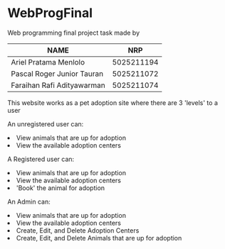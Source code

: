 # WebProgFinal

Web programming final project task made by

| NAME                      | NRP       |
|---------------------------|-----------|
|Ariel Pratama Menlolo      |5025211194 |
|Pascal Roger Junior Tauran |5025211072 |
|Faraihan Rafi Adityawarman |5025211074 |

This website works as a pet adoption site where there are 3 'levels' to a user <br>
  
An unregistered user can:
<li> View animals that are up for adoption  
<li> View the available adoption centers  
<br>

A Registered user can:
<li> View animals that are up for adoption  
<li> View the available adoption centers  
<li> 'Book' the animal for adoption  
<br>

An Admin can:
<li> View animals that are up for adoption  
<li> View the available adoption centers  
<li> Create, Edit, and Delete Adoption Centers  
<li> Create, Edit, and Delete Animals that are up for adoption  
